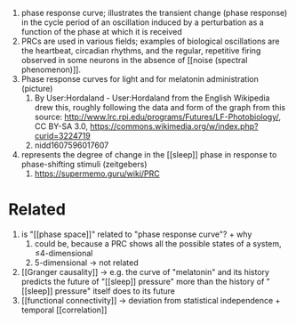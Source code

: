 1. phase response curve; illustrates the transient change (phase response) in the cycle period of an oscillation induced by a perturbation as a function of the phase at which it is received
2. PRCs are used in various fields; examples of biological oscillations are the heartbeat, circadian rhythms, and the regular, repetitive firing observed in some neurons in the absence of [[noise (spectral phenomenon)]].
3. Phase response curves for light and for melatonin administration (picture)
	1. By User:Hordaland - User:Hordaland from the English Wikipedia drew this, roughly following the data and form of the graph from this source: http://www.lrc.rpi.edu/programs/Futures/LF-Photobiology/, CC BY-SA 3.0, https://commons.wikimedia.org/w/index.php?curid=3224719
	2. nidd1607596017607
4. represents the degree of change in the [[sleep]] phase in response to phase-shifting stimuli (zeitgebers)
	1. https://supermemo.guru/wiki/PRC

# Related
1. is "[[phase space]]" related to "phase response curve"? + why
	1. could be, because a PRC shows all the possible states of a system, ≤4-dimensional
	2. 5-dimensional → not related
2. [[Granger causality]] → e.g. the curve of "melatonin" and its history predicts the future of "[[sleep]] pressure" more than the history of "[[sleep]] pressure" itself does to its future
3. [[functional connectivity]] → deviation from statistical independence + temporal [[correlation]]
